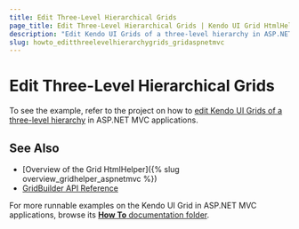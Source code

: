 ```yaml
---
title: Edit Three-Level Hierarchical Grids
page_title: Edit Three-Level Hierarchical Grids | Kendo UI Grid HtmlHelper
description: "Edit Kendo UI Grids of a three-level hierarchy in ASP.NET MVC applications."
slug: howto_editthreelevelhierarchygrids_gridaspnetmvc
---
```


# Edit Three-Level Hierarchical Grids

To see the example, refer to the project on how to [edit Kendo UI Grids of a three-level hierarchy](https://github.com/telerik/ui-for-aspnet-mvc-examples/tree/master/grid/ajax-3-level-hierarchy-editing) in ASP.NET MVC applications.

## See Also

* [Overview of the Grid HtmlHelper]({% slug overview_gridhelper_aspnetmvc %})
* [GridBuilder API Reference](../../../kendo-ui/api/Kendo.Mvc.UI.Fluent/GridBuilder)

For more runnable examples on the Kendo UI Grid in ASP.NET MVC applications, browse its [**How To** documentation folder](/helpers/grid/how-to/Appearance/).
